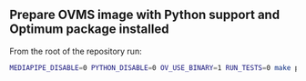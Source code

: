 ## Prepare OVMS image with Python support and Optimum package installed

From the root of the repository run:

```bash
MEDIAPIPE_DISABLE=0 PYTHON_DISABLE=0 OV_USE_BINARY=1 RUN_TESTS=0 make python_image
```



